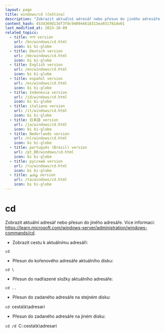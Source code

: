 ```yaml
---
layout: page
title: windows/cd (čeština)
description: "Zobrazit aktuální adresář nebo přesun do jiného adresáře."
content_hash: 4534369d13df3f8c940944618313ea931781de01
last_modified_at: 2023-10-09
related_topics:
  - title: বাংলা version
    url: /bn/windows/cd.html
    icon: bi bi-globe
  - title: Deutsch version
    url: /de/windows/cd.html
    icon: bi bi-globe
  - title: English version
    url: /en/windows/cd.html
    icon: bi bi-globe
  - title: español version
    url: /es/windows/cd.html
    icon: bi bi-globe
  - title: Indonesia version
    url: /id/windows/cd.html
    icon: bi bi-globe
  - title: italiano version
    url: /it/windows/cd.html
    icon: bi bi-globe
  - title: 日本語 version
    url: /ja/windows/cd.html
    icon: bi bi-globe
  - title: Nederlands version
    url: /nl/windows/cd.html
    icon: bi bi-globe
  - title: português (Brasil) version
    url: /pt_BR/windows/cd.html
    icon: bi bi-globe
  - title: русский version
    url: /ru/windows/cd.html
    icon: bi bi-globe
  - title: தமிழ் version
    url: /ta/windows/cd.html
    icon: bi bi-globe
---
```

# cd

Zobrazit aktuální adresář nebo přesun do jiného adresáře.
Více informací: <https://learn.microsoft.com/windows-server/administration/windows-commands/cd>.

- Zobrazit cestu k aktuálnímu adresáři:

`cd`

- Přesun do kořenového adresáře aktuálního disku:

`cd \`

- Přesun do nadřazené složky aktuálního adresáře:

`cd ..`

- Přesun do zadaného adresáře na stejném disku:

`cd `<span class="tldr-var badge badge-pill bg-dark-lm bg-white-dm text-white-lm text-dark-dm font-weight-bold">cesta\k\adresari</span>

- Přesun do zadaného adresáře na jiném disku:

`cd /d `<span class="tldr-var badge badge-pill bg-dark-lm bg-white-dm text-white-lm text-dark-dm font-weight-bold">C</span>`:`<span class="tldr-var badge badge-pill bg-dark-lm bg-white-dm text-white-lm text-dark-dm font-weight-bold">cesta\k\adresari</span>

